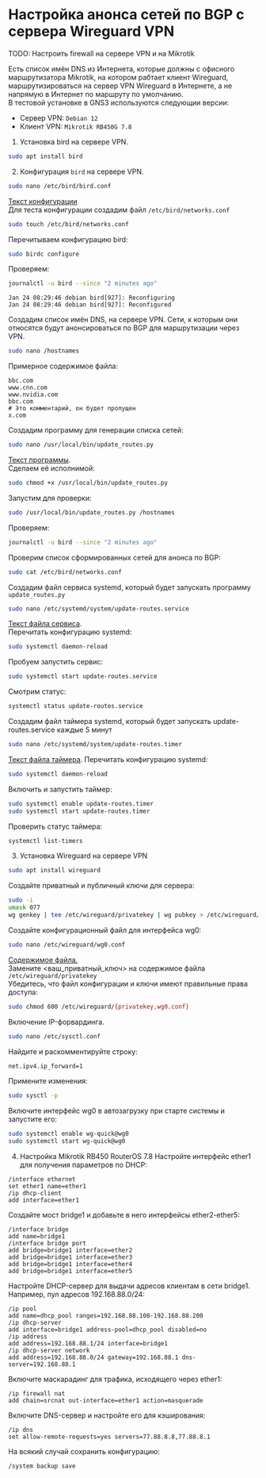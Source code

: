 # Настройка анонса сетей по BGP с сервера Wireguard VPN
TODO: Настроить firewall на сервере VPN и на Mikrotik  

Есть список имён DNS из Интернета, которые должны с офисного маршрутизатора Mikrotik,
на котором рабтает клиент Wireguard, 
маршрутизироваться на сервер VPN Wireguard в Интернете, а не напрямую в Интернет по маршруту по умолчанию.  
В тестовой установке в GNS3 используются следующии версии:
- Сервер VPN: `Debian 12`
- Клиент VPN: `Mikrotik RB450G 7.8`

1. Установка bird на сервере VPN.
```bash
sudo apt install bird
```
2. Конфигурация `bird` на сервере VPN.
```bash
sudo nano /etc/bird/bird.conf
```
[Текст конфигурации](bird.conf)  
Для теста конфигурации создадим файл `/etc/bird/networks.conf`
```bash
sudo touch /etc/bird/networks.conf
```
Перечитываем конфигурацию bird:
```bash
sudo birdc configure
```
Проверяем:
```bash
journalctl -u bird --since "2 minutes ago"
```
```log
Jan 24 08:29:46 debian bird[927]: Reconfiguring
Jan 24 08:29:46 debian bird[927]: Reconfigured
```
Создадим список имён DNS, на сервере VPN.
Сети, к которым они относятся будут анонсироваться по BGP для маршрутизации через VPN.
```bash
sudo nano /hostnames
```
Примерное содержимое файла:
```plaintext
bbc.com
www.cnn.com
www.nvidia.com
bbc.com
# Это комментарий, он будет пропущен
x.com
```
Создадим программу для генерации списка сетей:
```bash
sudo nano /usr/local/bin/update_routes.py
```
[Текст программы](update_routes.py).  
Сделаем её исполнимой:
```bash
sudo chmod +x /usr/local/bin/update_routes.py
```
Запустим для проверки:
```bash
sudo /usr/local/bin/update_routes.py /hostnames
```
Проверяем:
```bash
journalctl -u bird --since "2 minutes ago"
```
Проверим список сформированных сетей для анонса по BGP:
```bash
sudo cat /etc/bird/networks.conf
```
Создадим файл сервиса systemd, который будет запускать программу `update_routes.py`
```bash
sudo nano /etc/systemd/system/update-routes.service
```
[Текст файла сервиса](update-routes.service).  
Перечитать конфигурацию systemd:
```bash
sudo systemctl daemon-reload
```
Пробуем запустить сервис:
```bash
sudo systemctl start update-routes.service
```
Смотрим статус:
```bash
systemctl status update-routes.service
```
Создадим файл таймера systemd, который будет запускать update-routes.service
каждые 5 минут
```bash
sudo nano /etc/systemd/system/update-routes.timer
```
[Текст файла таймера](update-routes.timer).
Перечитать конфигурацию systemd:
```bash
sudo systemctl daemon-reload
```
Включить и запустить таймер:
```bash
sudo systemctl enable update-routes.timer
sudo systemctl start update-routes.timer
```
Проверить статус таймера:
```bash
systemctl list-timers
```
3. Установка Wireguard на сервере VPN
```bash
sudo apt install wireguard
```
Создайте приватный и публичный ключи для сервера:
```bash
sudo -i
umask 077
wg genkey | tee /etc/wireguard/privatekey | wg pubkey > /etc/wireguard/publickey
```
Создайте конфигурационный файл для интерфейса wg0:
```bash
sudo nano /etc/wireguard/wg0.conf
```
[Содержимое файла.](wg0.conf)  
Замените <ваш_приватный_ключ> на содержимое файла `/etc/wireguard/privatekey`  
Убедитесь, что файл конфигурации и ключи имеют правильные права доступа:
```bash
sudo chmod 600 /etc/wireguard/{privatekey,wg0.conf}
```
Включение IP-форвардинга. 
```bash
sudo nano /etc/sysctl.conf
```
Найдите и раскомментируйте строку:
```bash
net.ipv4.ip_forward=1
```
Примените изменения:
```bash
sudo sysctl -p
```
Включите интерфейс wg0 в автозагрузку при старте системы и запустите его:
```bash
sudo systemctl enable wg-quick@wg0
sudo systemctl start wg-quick@wg0
```
4. Настройка Mikrotik RB450 RouterOS 7.8
Настройте интерфейс ether1 для получения параметров по DHCP:
```
/interface ethernet
set ether1 name=ether1
/ip dhcp-client
add interface=ether1
```
Создайте мост bridge1 и добавьте в него интерфейсы ether2-ether5:
```
/interface bridge
add name=bridge1
/interface bridge port
add bridge=bridge1 interface=ether2
add bridge=bridge1 interface=ether3
add bridge=bridge1 interface=ether4
add bridge=bridge1 interface=ether5
```
Настройте DHCP-сервер для выдачи адресов клиентам в сети bridge1. Например, пул адресов 192.168.88.0/24:
```
/ip pool
add name=dhcp_pool ranges=192.168.88.100-192.168.88.200
/ip dhcp-server
add interface=bridge1 address-pool=dhcp_pool disabled=no
/ip address
add address=192.168.88.1/24 interface=bridge1
/ip dhcp-server network
add address=192.168.88.0/24 gateway=192.168.88.1 dns-server=192.168.88.1
```
Включите маскарадинг для трафика, исходящего через ether1:
```
/ip firewall nat
add chain=srcnat out-interface=ether1 action=masquerade
```
Включите DNS-сервер и настройте его для кэширования:
```
/ip dns
set allow-remote-requests=yes servers=77.88.8.8,77.88.8.1
```
На всякий случай сохранить конфигурацию:
```
/system backup save
```